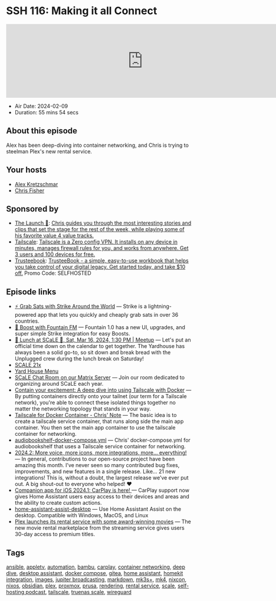 # SSH 116: Making it all Connect

<iframe src="https://player.fireside.fm/v2/dUlrHQih+Ilt02MKb?theme=dark" width="740" height="200" frameborder="0" scrolling="no"></iframe>

* Air Date: 2024-02-09
* Duration: 55 mins 54 secs

## About this episode

Alex has been deep-diving into container networking, and Chris is trying to steelman Plex's new rental service.

## Your hosts
* [Alex Kretzschmar](https://selfhosted.show/hosts/alexktz)
* [Chris Fisher](https://selfhosted.show/hosts/chrislas)

## Sponsored by

  * [The Launch 🚀](https://www.weeklylaunch.rocks/): [Chris guides you through the most interesting stories and clips that set the stage for the rest of the week, while playing some of his favorite value 4 value tracks. ](https://www.weeklylaunch.rocks/)
  * [Tailscale](http://tailscale.com/selfhosted): [Tailscale is a Zero config VPN. It installs on any device in minutes, manages firewall rules for you, and works from anywhere. Get 3 users and 100 devices for free. ](http://tailscale.com/selfhosted)
  * [Trusteebook](https://trusteebook.com/selfhosted): [TrusteeBook - a simple, easy-to-use workbook that helps you take control of your digital legacy. Get started today, and take $10 off.](https://trusteebook.com/selfhosted) Promo Code: SELFHOSTED



## Episode links

  * [⚡ Grab Sats with Strike Around the World](https://strike.me/download/ "⚡ Grab Sats with Strike Around the World") — Strike is a lightning-powered app that lets you quickly and cheaply grab sats in over 36 countries. 
  * [🎉 Boost with Fountain FM](https://www.fountain.fm/features "🎉 Boost with Fountain FM") — Fountain 1.0 has a new UI, upgrades, and super simple Strike integration for easy Boosts.
  * [🍔 Lunch at SCaLE 🍇, Sat, Mar 16, 2024, 1:30 PM | Meetup](https://www.meetup.com/jupiterbroadcasting/events/298780542 "🍔 Lunch at SCaLE 🍇, Sat, Mar 16, 2024, 1:30 PM | Meetup") — Let's put an official time down on the calendar to get together. The Yardhouse has always been a solid go-to, so sit down and break bread with the Unplugged crew during the lunch break on Saturday!
  * [SCALE 21x](https://www.socallinuxexpo.org/scale/21x "SCALE 21x")
  * [Yard House Menu](https://www.yardhouse.com/menu/starters/apps?setRestaurant=8307 "Yard House Menu")
  * [SCaLE Chat Room on our Matrix Server](https://bit.ly/scalechat "SCaLE Chat Room on our Matrix Server") — Join our room dedicated to organizing around SCaLE each year.
  * [Contain your excitement: A deep dive into using Tailscale with Docker](https://tailscale.com/blog/docker-tailscale-guide "Contain your excitement: A deep dive into using Tailscale with Docker") — By putting containers directly onto your tailnet (our term for a Tailscale network), you're able to connect these isolated things together no matter the networking topology that stands in your way.
  * [Tailscale for Docker Container - Chris' Note](https://github.com/ChrisLAS/notes/blob/master/Tailscale%20for%20Docker%20Containers.md "Tailscale for Docker Container - Chris' Note") — The basic idea is to create a tailscale service container, that runs along side the main app container. You then set the main app container to use the tailscale container for networking.
  * [audiobookshelf-docker-compose.yml](https://github.com/ChrisLAS/notes/blob/master/audiobookshelf-docker-compose.yml "audiobookshelf-docker-compose.yml") — Chris' docker-compose.yml for audiobookshelf that uses a Tailscale service container for networking.
  * [2024.2: More voice, more icons, more integrations, more... everything!](https://www.home-assistant.io/blog/2024/02/07/release-20242/ "2024.2: More voice, more icons, more integrations, more... everything!") — In general, contributions to our open-source project have been amazing this month. I’ve never seen so many contributed bug fixes, improvements, and new features in a single release. Like… 21 new integrations! This is, without a doubt, the largest release we’ve ever put out. A big shout-out to everyone who helped! ❤️
  * [Companion app for iOS 2024.1: CarPlay is here! ](https://www.home-assistant.io/blog/2024/01/29/companion-app-for-ios-20241-carplay/ "Companion app for iOS 2024.1: CarPlay is here! ") — CarPlay support now gives Home Assistant users easy access to their devices and areas and the ability to create custom actions. 
  * [home-assistant-assist-desktop](https://github.com/timmo001/home-assistant-assist-desktop "home-assistant-assist-desktop") — Use Home Assistant Assist on the desktop. Compatible with Windows, MacOS, and Linux 
  * [Plex launches its rental service with some award-winning movies](https://www.androidauthority.com/plex-rentals-launched-3411886/ "Plex launches its rental service with some award-winning movies") — The new movie rental marketplace from the streaming service gives users 30-day access to premium titles. 



## Tags

[ansible](https://selfhosted.show/tags/ansible), [appletv](https://selfhosted.show/tags/appletv), [automation](https://selfhosted.show/tags/automation), [bambu](https://selfhosted.show/tags/bambu), [carplay](https://selfhosted.show/tags/carplay), [container networking](https://selfhosted.show/tags/container%20networking), [deep dive](https://selfhosted.show/tags/deep%20dive), [desktop assistant](https://selfhosted.show/tags/desktop%20assistant), [docker compose](https://selfhosted.show/tags/docker%20compose), [gitea](https://selfhosted.show/tags/gitea), [home assistant](https://selfhosted.show/tags/home%20assistant), [homekit integration](https://selfhosted.show/tags/homekit%20integration), [images](https://selfhosted.show/tags/images), [jupiter broadcasting](https://selfhosted.show/tags/jupiter%20broadcasting), [markdown](https://selfhosted.show/tags/markdown), [mk3s+](https://selfhosted.show/tags/mk3s+), [mk4](https://selfhosted.show/tags/mk4), [nixcon](https://selfhosted.show/tags/nixcon), [nixos](https://selfhosted.show/tags/nixos), [obsidian](https://selfhosted.show/tags/obsidian), [plex](https://selfhosted.show/tags/plex), [proxmox](https://selfhosted.show/tags/proxmox), [prusa](https://selfhosted.show/tags/prusa), [rendering](https://selfhosted.show/tags/rendering), [rental service](https://selfhosted.show/tags/rental%20service), [scale](https://selfhosted.show/tags/scale), [self-hosting podcast](https://selfhosted.show/tags/self-hosting%20podcast), [tailscale](https://selfhosted.show/tags/tailscale), [truenas scale](https://selfhosted.show/tags/truenas%20scale), [wireguard](https://selfhosted.show/tags/wireguard)